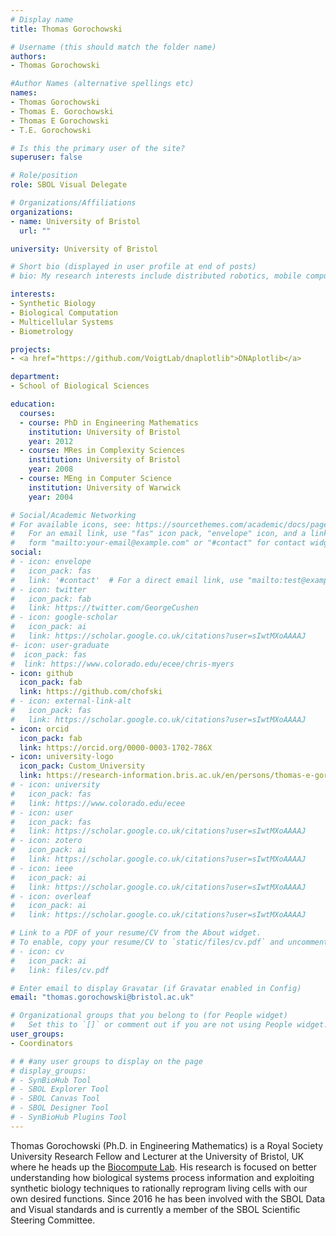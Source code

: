 ```yaml
---
# Display name
title: Thomas Gorochowski

# Username (this should match the folder name)
authors:
- Thomas Gorochowski

#Author Names (alternative spellings etc)
names:
- Thomas Gorochowski
- Thomas E. Gorochowski
- Thomas E Gorochowski
- T.E. Gorochowski

# Is this the primary user of the site?
superuser: false

# Role/position
role: SBOL Visual Delegate

# Organizations/Affiliations
organizations:
- name: University of Bristol
  url: ""

university: University of Bristol

# Short bio (displayed in user profile at end of posts)
# bio: My research interests include distributed robotics, mobile computing and programmable matter.

interests:
- Synthetic Biology
- Biological Computation
- Multicellular Systems
- Biometrology

projects:
- <a href="https://github.com/VoigtLab/dnaplotlib">DNAplotlib</a>

department:
- School of Biological Sciences

education:
  courses:
  - course: PhD in Engineering Mathematics
    institution: University of Bristol
    year: 2012
  - course: MRes in Complexity Sciences
    institution: University of Bristol
    year: 2008
  - course: MEng in Computer Science
    institution: University of Warwick
    year: 2004

# Social/Academic Networking
# For available icons, see: https://sourcethemes.com/academic/docs/page-builder/#icons
#   For an email link, use "fas" icon pack, "envelope" icon, and a link in the
#   form "mailto:your-email@example.com" or "#contact" for contact widget.
social:
# - icon: envelope
#   icon_pack: fas
#   link: '#contact'  # For a direct email link, use "mailto:test@example.org".
# - icon: twitter
#   icon_pack: fab
#   link: https://twitter.com/GeorgeCushen
# - icon: google-scholar
#   icon_pack: ai
#   link: https://scholar.google.co.uk/citations?user=sIwtMXoAAAAJ
#- icon: user-graduate
#  icon_pack: fas
#  link: https://www.colorado.edu/ecee/chris-myers
- icon: github
  icon_pack: fab
  link: https://github.com/chofski
# - icon: external-link-alt
#   icon_pack: fas
#   link: https://scholar.google.co.uk/citations?user=sIwtMXoAAAAJ
- icon: orcid
  icon_pack: fab
  link: https://orcid.org/0000-0003-1702-786X
- icon: university-logo
  icon_pack: Custom_University
  link: https://research-information.bris.ac.uk/en/persons/thomas-e-gorochowski
# - icon: university
#   icon_pack: fas
#   link: https://www.colorado.edu/ecee
# - icon: user
#   icon_pack: fas
#   link: https://scholar.google.co.uk/citations?user=sIwtMXoAAAAJ
# - icon: zotero
#   icon_pack: ai
#   link: https://scholar.google.co.uk/citations?user=sIwtMXoAAAAJ
# - icon: ieee
#   icon_pack: ai
#   link: https://scholar.google.co.uk/citations?user=sIwtMXoAAAAJ
# - icon: overleaf
#   icon_pack: ai
#   link: https://scholar.google.co.uk/citations?user=sIwtMXoAAAAJ

# Link to a PDF of your resume/CV from the About widget.
# To enable, copy your resume/CV to `static/files/cv.pdf` and uncomment the lines below.
# - icon: cv
#   icon_pack: ai
#   link: files/cv.pdf

# Enter email to display Gravatar (if Gravatar enabled in Config)
email: "thomas.gorochowski@bristol.ac.uk"

# Organizational groups that you belong to (for People widget)
#   Set this to `[]` or comment out if you are not using People widget.
user_groups:
- Coordinators

# # #any user groups to display on the page
# display_groups:
# - SynBioHub Tool
# - SBOL Explorer Tool
# - SBOL Canvas Tool
# - SBOL Designer Tool
# - SynBioHub Plugins Tool
---
```


Thomas Gorochowski (Ph.D. in Engineering Mathematics) is a Royal Society University Research Fellow and Lecturer at the University of Bristol, UK where he heads up the <a rel="nofollow" class="external text" href="http://www.biocomputelab.org">Biocompute Lab</a>. His research is focused on better understanding how biological systems process information and exploiting synthetic biology techniques to rationally reprogram living cells with our own desired functions. Since 2016 he has been involved with the SBOL Data and Visual standards and is currently a member of the SBOL Scientific Steering Committee.
